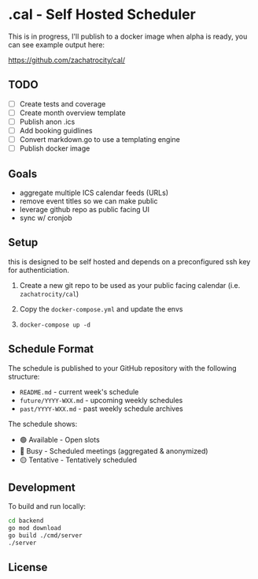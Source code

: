 # .cal - Self Hosted Scheduler

This is in progress, I'll publish to a docker image when alpha is ready, you can see example output here:

https://github.com/zachatrocity/cal/


## TODO

- [ ] Create tests and coverage 
- [ ] Create month overview template
- [ ] Publish anon .ics
- [ ] Add booking guidlines
- [ ] Convert markdown.go to use a templating engine
- [ ] Publish docker image

## Goals

- aggregate multiple ICS calendar feeds (URLs)
- remove event titles so we can make public
- leverage github repo as public facing UI
- sync w/ cronjob

## Setup
this is designed to be self hosted and depends on a preconfigured ssh key for authenticiation.

1. Create a new git repo to be used as your public facing calendar (i.e. `zachatrocity/cal`)

2. Copy the `docker-compose.yml` and update the envs

3. `docker-compose up -d`

## Schedule Format

The schedule is published to your GitHub repository with the following structure:

- `README.md` - current week's schedule
- `future/YYYY-WXX.md` - upcoming weekly schedules
- `past/YYYY-WXX.md` - past weekly schedule archives

The schedule shows:
- 🟢 Available - Open slots
- 🔴 Busy - Scheduled meetings (aggregated & anonymized)
- 🟡 Tentative - Tentatively scheduled

## Development

To build and run locally:

```bash
cd backend
go mod download
go build ./cmd/server
./server
```

## License
